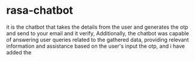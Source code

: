 # rasa-chatbot
it is the chatbot that takes the details from the user and generates the otp and send to your email and it verify, Additionally, the chatbot was capable of answering user queries related to the gathered data, providing relevant information and assistance based on the user's input the otp, and  i have added the 
